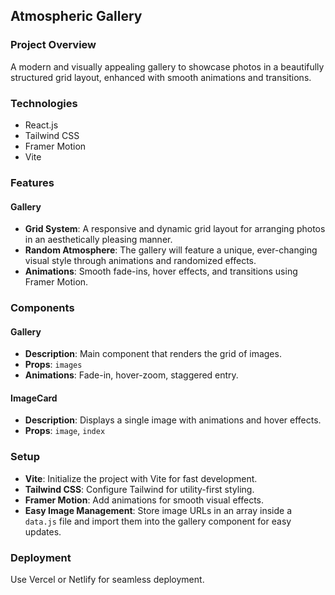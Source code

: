 ## Atmospheric Gallery

### Project Overview

A modern and visually appealing gallery to showcase photos in a beautifully structured grid layout, enhanced with smooth animations and transitions.

### Technologies

- React.js
- Tailwind CSS
- Framer Motion
- Vite

### Features

#### Gallery

- **Grid System**: A responsive and dynamic grid layout for arranging photos in an aesthetically pleasing manner.
- **Random Atmosphere**: The gallery will feature a unique, ever-changing visual style through animations and randomized effects.
- **Animations**: Smooth fade-ins, hover effects, and transitions using Framer Motion.

### Components

#### Gallery

- **Description**: Main component that renders the grid of images.
- **Props**: `images`
- **Animations**: Fade-in, hover-zoom, staggered entry.

#### ImageCard

- **Description**: Displays a single image with animations and hover effects.
- **Props**: `image`, `index`

### Setup

- **Vite**: Initialize the project with Vite for fast development.
- **Tailwind CSS**: Configure Tailwind for utility-first styling.
- **Framer Motion**: Add animations for smooth visual effects.
- **Easy Image Management**: Store image URLs in an array inside a `data.js` file and import them into the gallery component for easy updates.

### Deployment

Use Vercel or Netlify for seamless deployment.
